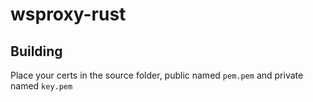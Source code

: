 # wsproxy-rust

## Building
Place your certs in the source folder, public named `pem.pem` and private named `key.pem`
